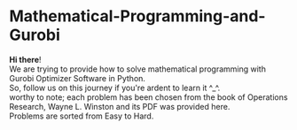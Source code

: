 # Mathematical-Programming-and-Gurobi
**Hi there**!<br>
We are trying to provide how to solve mathematical programming with Gurobi Optimizer Software in Python.<br>
So, follow us on this journey if you're ardent to learn it ^_^. <br>
worthy to note; each problem has been chosen from the book of Operations Research, Wayne L. Winston and its PDF was provided here.<br>
Problems are sorted from Easy to Hard.
